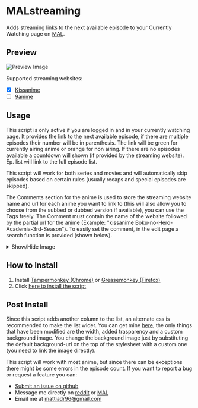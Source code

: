 # MALstreaming
Adds streaming links to the next available episode to your Currently Watching page on <a href='https://myanimelist.net' target='_blank'>MAL</a>.

## Preview
![Preview Image](images/preview.png)

Supported streaming websites:
- [x] <a href='http://kissanime.ru' target='_blank'>Kissanime</a>
- [ ] <a href='https://9anime.is' target='_blank'>9anime</a>

## Usage
This script is only active if you are logged in and in your currently watching page.
It provides the link to the next available episode, if there are multiple episodes their number will be in parenthesis.
The link will be green for currently airing anime or orange for non airing.
If there are no episodes available a countdown will shown (if provided by the streaming website).
Ep. list will link to the full episode list.

This script will work for both series and movies and will automatically skip episodes based on certain rules (usually recaps and special episodes are skipped).

The Comments section for the anime is used to store the streaming website name and url for each anime you want to link to (this will also allow you to choose from the subbed or dubbed version if available), you can use the Tags freely.
The Comment must contain the name of the website followed by the partial url for the anime (Example: "kissanime Boku-no-Hero-Academia-3rd-Season").
To easily set the comment, in the edit page a search function is provided (shown below).

<details><summary>Show/Hide Image</summary>
<img src="images/edit_page.png" alt="Edit Page">
</details>

## How to Install
1. Install <a href='https://chrome.google.com/webstore/detail/tampermonkey/dhdgffkkebhmkfjojejmpbldmpobfkfo' target='_blank'>Tampermonkey (Chrome)</a> or <a href='https://addons.mozilla.org/firefox/addon/greasemonkey/' target='_blank'>Greasemonkey (Firefox)</a>
2. Click <a href='https://raw.githubusercontent.com/mattiadr/MALstreaming/master/MALstreaming.user.js'>here to install the script</a>

## Post Install
Since this script adds another column to the list, an alternate css is recommended to make the list wider.
You can get mine <a href='https://pastebin.com/A2WgHbYc' target='_blank'>here</a>, the only things that have been modified are the width, added trasparency and a custom background image.
You change the background image just by substituting the default background-url on the top of the stylesheet with a custom one (you need to link the image directly).

This script will work with most anime, but since there can be exceptions there might be some errors in the episode count.
If you want to report a bug or request a feature you can:
- <a href='https://github.com/mattiadr/MALstreaming/issues' target='_blank'>Submit an issue on github</a>
- Message me directly on <a href='https://www.reddit.com/user/mattiadr96/' target='_blank'>reddit</a> or <a href='https://myanimelist.net/profile/mattiadr' target='_blank'>MAL</a>
- Email me at mattiadr96@gmail.com
